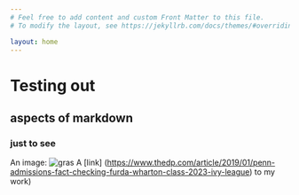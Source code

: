 ```yaml
---
# Feel free to add content and custom Front Matter to this file.
# To modify the layout, see https://jekyllrb.com/docs/themes/#overriding-theme-defaults

layout: home
---
```


# Testing out
## aspects of markdown
### just to see
An image: ![gras](C:\Users\Giann\Documents\professional\headshots\linkedin_photo1)
A [link] (https://www.thedp.com/article/2019/01/penn-admissions-fact-checking-furda-wharton-class-2023-ivy-league) to my work)
